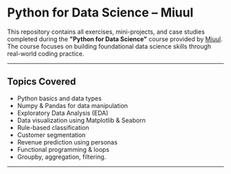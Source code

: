 # Python for Data Science – Miuul

This repository contains all exercises, mini-projects, and case studies completed during the **"Python for Data Science"** course provided by [Miuul](https://miuul.com).  
The course focuses on building foundational data science skills through real-world coding practice.

---

##  Topics Covered

- Python basics and data types
- Numpy & Pandas for data manipulation
- Exploratory Data Analysis (EDA)
- Data visualization using Matplotlib & Seaborn
- Rule-based classification
- Customer segmentation
- Revenue prediction using personas
- Functional programming & loops
- Groupby, aggregation, filtering.

---
